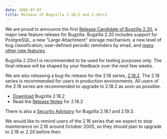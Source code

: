 ```yaml
---
date: 2005-07-07
title: Release of Bugzilla 2.18.2 and 2.20rc1
---
```


We are proud to announce the first [Release Candidate of Bugzilla 2.20](../releases/2.20/), a major new feature release for Bugzilla. Bugzilla 2.20 includes support for PostgreSQL, a new "Large Attachment" storage mechanism, a new level of bug classification, user-defined periodic reminders by email, and [many other new features](../releases/2.20/new-features.html).

Bugzilla 2.20rc1 is recommended to be used for testing purposes only. The final release will be shaped by your feedback over the next few weeks.

We are also releasing a bug-fix release for the 2.18 series, [2.18.2](../releases/2.18.2/). The 2.18 series is recommended for users in production environments. All users of the 2.18 series are recommended to upgrade to 2.18.2 as soon as possible.

*   [Download](../download/#stable) Bugzilla 2.18.2
*   Read the [Release Notes](../releases/2.18.2/release-notes.html) for 2.18.2

There is also a [Security Advisory](../security/2.18.1/) for Bugzilla 2.18.1 and 2.19.3.

We would like to remind users of the 2.16 series that we expect to stop maintenance on 2.16 around October 2005, so they should plan to upgrade to 2.18 or 2.20 before then.

